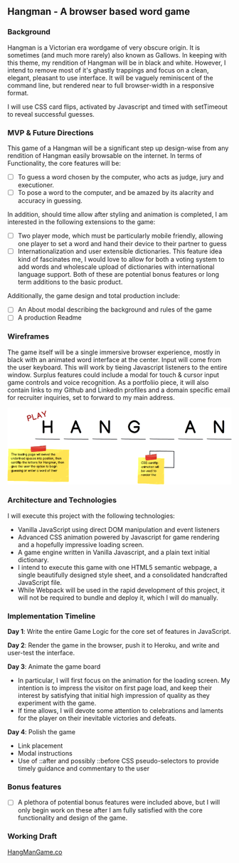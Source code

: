 ## Hangman - A browser based word game

### Background

Hangman is a Victorian era wordgame of very obscure origin. It is sometimes (and much more rarely) also known as Gallows.
In keeping with this theme, my rendition of Hangman will be in black and white. However, I intend to remove most of it's
ghastly trappings and focus on a clean, elegant, pleasant to use interface. It will be vaguely reminiscent of the command line,
but rendered near to full browser-width in a responsive format.

I will use CSS card flips, activated by Javascript and timed with setTimeout to reveal successful guesses.

### MVP & Future Directions

This game of a Hangman will be a significant step up design-wise from any rendition of Hangman easily browsable on the internet.
In terms of Functionality, the core features will be:

- [ ] To guess a word chosen by the computer, who acts as judge, jury and executioner.
- [ ] To pose a word to the computer, and be amazed by its alacrity and accuracy in guessing.

In addition, should time allow after styling and animation is completed, I am interested in the following extensions to the game:
- [ ] Two player mode, which must be particularly mobile friendly, allowing one player to set a word and hand their device to their partner to guess
- [ ] Internationalization and user extensible dictionaries. This feature idea kind of fascinates me, I would love to allow for both a voting system to add words and wholescale upload of dictionaries with international language support. Both of these are potential bonus features or long term additions to the basic product.

Additionally, the game design and total production include:

- [ ] An About modal describing the background and rules of the game
- [ ] A production Readme

### Wireframes

The game itself will be a single immersive browser experience, mostly in black with an animated word interface at the center.
Input will come from the user keyboard. This will work by tieing Javascript listeners to the entire window. Surplus features could include a modal for touch & cursor input game controls and voice recognition.
As a portfoliio piece, it will also contain links to my Github and LinkedIn profiles and a domain specific email for recruiter inquiries, set to forward to my main address.

![wireframes](images/js_wireframe.png)

### Architecture and Technologies

I will execute this project with the following technologies:

- Vanilla JavaScript using direct DOM manipulation and event listeners
- Advanced CSS animation powered by Javascript for game rendering and a hopefully impressive loading screen.
- A game engine written in Vanilla Javascript, and a plain text initial dictionary.
- I intend to execute this game with one HTML5 semantic webpage, a single beautifully designed style sheet, and a consolidated handcrafted JavaScript file.
- While Webpack will be used in the rapid development of this project, it will not be required to bundle and deploy it, which I will do manually.

### Implementation Timeline

**Day 1**: Write the entire Game Logic for the core set of features in JavaScript.

**Day 2**: Render the game in the browser, push it to Heroku, and write and user-test the interface.

**Day 3**: Animate the game board
- In particular, I will first focus on the animation for the loading screen. My intention is to impress the visitor on first page load, and keep their interest by satisfying that initial high impression of quality as they experiment with the game.
- If time allows, I will devote some attention to celebrations and laments for the player on their inevitable victories and defeats.

**Day 4**: Polish the game
- Link placement
- Modal instructions
- Use of ::after and possibly ::before CSS pseudo-selectors to provide timely guidance and commentary to the user


### Bonus features

- [ ] A plethora of potential bonus features were included above, but I will only begin work on these after I am fully satisfied with the core functionality and design of the game.

### Working Draft

[HangManGame.co](http://www.hangmangame.co)
